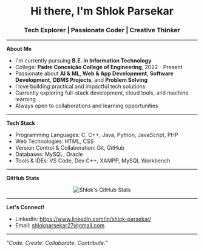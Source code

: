 <h1 align="center">Hi there, I'm Shlok Parsekar</h1>
<h3 align="center">Tech Explorer | Passionate Coder | Creative Thinker</h3>

---

**About Me**

- I'm currently pursuing **B.E. in Information Technology**
- College: **Padre Conceição College of Engineering**, 2022 - Present
- Passionate about **AI & ML**, **Web & App Development**, **Software Development**, **DBMS Projects**, and **Problem Solving**
- I love building practical and impactful tech solutions  
- Currently exploring full-stack development, cloud tools, and machine learning
- Always open to collaborations and learning opportunities

---

**Tech Stack**

- Programming Languages: C, C++, Java, Python, JavaScript, PHP
- Web Technologies: HTML, CSS
- Version Control & Collaboration: Git, GitHub
- Databases: MySQL, Oracle
- Tools & IDEs: VS Code, Dev C++, XAMPP, MySQL Workbench 

---

**GitHub Stats**

<p align="center">
  <img src="https://github-readme-stats.vercel.app/api?username=shlokparsekar27&show_icons=true&theme=tokyonight" alt="Shlok's GitHub Stats" />
</p>

---

**Let's Connect!**

- LinkedIn: https://www.linkedin.com/in/shlok-parsekar/
- Email: [shlokparsekar27@gmail.com](mailto:shlokparsekar27@gmail.com)

---

_"Code. Create. Collaborate. Contribute."_
